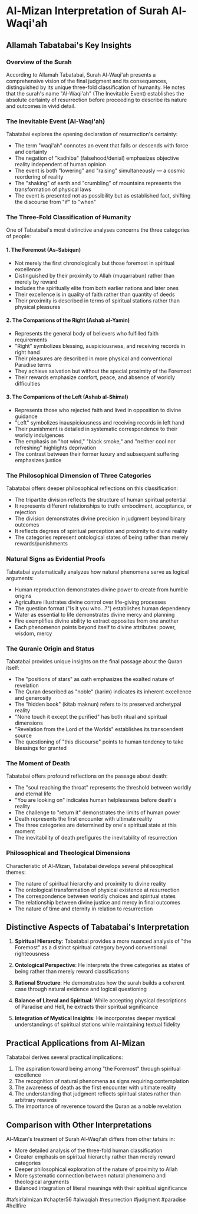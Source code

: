 # Al-Mizan Interpretation of Surah Al-Waqi'ah

## Allamah Tabatabai's Key Insights

### Overview of the Surah
According to Allamah Tabatabai, Surah Al-Waqi'ah presents a comprehensive vision of the final judgment and its consequences, distinguished by its unique three-fold classification of humanity. He notes that the surah's name "Al-Waqi'ah" (The Inevitable Event) establishes the absolute certainty of resurrection before proceeding to describe its nature and outcomes in vivid detail.

### The Inevitable Event (Al-Waqi'ah)
Tabatabai explores the opening declaration of resurrection's certainty:

- The term "waqi'ah" connotes an event that falls or descends with force and certainty
- The negation of "kadhiba" (falsehood/denial) emphasizes objective reality independent of human opinion
- The event is both "lowering" and "raising" simultaneously — a cosmic reordering of reality
- The "shaking" of earth and "crumbling" of mountains represents the transformation of physical laws
- The event is presented not as possibility but as established fact, shifting the discourse from "if" to "when"

### The Three-Fold Classification of Humanity
One of Tabatabai's most distinctive analyses concerns the three categories of people:

#### 1. The Foremost (As-Sabiqun)
- Not merely the first chronologically but those foremost in spiritual excellence
- Distinguished by their proximity to Allah (muqarrabun) rather than merely by reward
- Includes the spiritually elite from both earlier nations and later ones
- Their excellence is in quality of faith rather than quantity of deeds
- Their proximity is described in terms of spiritual stations rather than physical pleasures

#### 2. The Companions of the Right (Ashab al-Yamin)
- Represents the general body of believers who fulfilled faith requirements
- "Right" symbolizes blessing, auspiciousness, and receiving records in right hand
- Their pleasures are described in more physical and conventional Paradise terms
- They achieve salvation but without the special proximity of the Foremost
- Their rewards emphasize comfort, peace, and absence of worldly difficulties

#### 3. The Companions of the Left (Ashab al-Shimal)
- Represents those who rejected faith and lived in opposition to divine guidance
- "Left" symbolizes inauspiciousness and receiving records in left hand
- Their punishment is detailed in systematic correspondence to their worldly indulgences
- The emphasis on "hot wind," "black smoke," and "neither cool nor refreshing" highlights deprivation
- The contrast between their former luxury and subsequent suffering emphasizes justice

### The Philosophical Dimension of Three Categories
Tabatabai offers deeper philosophical reflections on this classification:

- The tripartite division reflects the structure of human spiritual potential
- It represents different relationships to truth: embodiment, acceptance, or rejection
- The division demonstrates divine precision in judgment beyond binary outcomes
- It reflects degrees of spiritual perception and proximity to divine reality
- The categories represent ontological states of being rather than merely rewards/punishments

### Natural Signs as Evidential Proofs
Tabatabai systematically analyzes how natural phenomena serve as logical arguments:

- Human reproduction demonstrates divine power to create from humble origins
- Agriculture illustrates divine control over life-giving processes
- The question format ("Is it you who...?") establishes human dependency
- Water as essential to life demonstrates divine mercy and planning
- Fire exemplifies divine ability to extract opposites from one another
- Each phenomenon points beyond itself to divine attributes: power, wisdom, mercy

### The Quranic Origin and Status
Tabatabai provides unique insights on the final passage about the Quran itself:

- The "positions of stars" as oath emphasizes the exalted nature of revelation
- The Quran described as "noble" (karim) indicates its inherent excellence and generosity
- The "hidden book" (kitab maknun) refers to its preserved archetypal reality
- "None touch it except the purified" has both ritual and spiritual dimensions
- "Revelation from the Lord of the Worlds" establishes its transcendent source
- The questioning of "this discourse" points to human tendency to take blessings for granted

### The Moment of Death
Tabatabai offers profound reflections on the passage about death:

- The "soul reaching the throat" represents the threshold between worldly and eternal life
- "You are looking on" indicates human helplessness before death's reality
- The challenge to "return it" demonstrates the limits of human power
- Death represents the first encounter with ultimate reality
- The three categories are determined by one's spiritual state at this moment
- The inevitability of death prefigures the inevitability of resurrection

### Philosophical and Theological Dimensions
Characteristic of Al-Mizan, Tabatabai develops several philosophical themes:

- The nature of spiritual hierarchy and proximity to divine reality
- The ontological transformation of physical existence at resurrection
- The correspondence between worldly choices and spiritual states
- The relationship between divine justice and mercy in final outcomes
- The nature of time and eternity in relation to resurrection

## Distinctive Aspects of Tabatabai's Interpretation

1. **Spiritual Hierarchy**: Tabatabai provides a more nuanced analysis of "the Foremost" as a distinct spiritual category beyond conventional righteousness

2. **Ontological Perspective**: He interprets the three categories as states of being rather than merely reward classifications

3. **Rational Structure**: He demonstrates how the surah builds a coherent case through natural evidence and logical questioning

4. **Balance of Literal and Spiritual**: While accepting physical descriptions of Paradise and Hell, he extracts their spiritual significance

5. **Integration of Mystical Insights**: He incorporates deeper mystical understandings of spiritual stations while maintaining textual fidelity

## Practical Applications from Al-Mizan

Tabatabai derives several practical implications:

1. The aspiration toward being among "the Foremost" through spiritual excellence
2. The recognition of natural phenomena as signs requiring contemplation
3. The awareness of death as the first encounter with ultimate reality
4. The understanding that judgment reflects spiritual states rather than arbitrary rewards
5. The importance of reverence toward the Quran as a noble revelation

## Comparison with Other Interpretations

Al-Mizan's treatment of Surah Al-Waqi'ah differs from other tafsirs in:

- More detailed analysis of the three-fold human classification
- Greater emphasis on spiritual hierarchy rather than merely reward categories
- Deeper philosophical exploration of the nature of proximity to Allah
- More systematic connection between natural phenomena and theological arguments
- Balanced integration of literal meanings with their spiritual significance

#tafsir/almizan #chapter56 #alwaqiah #resurrection #judgment #paradise #hellfire